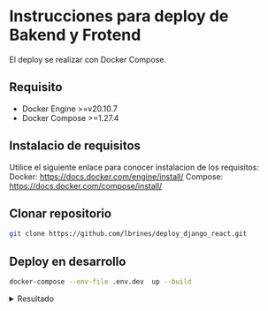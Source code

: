 # Instrucciones para deploy de Bakend y Frotend

El deploy se realizar con Docker Compose.

## Requisito

* Docker Engine >=v20.10.7
* Docker Compose >=1.27.4

## Instalacio de requisitos

Utilice el siguiente enlace para conocer instalacion de los requisitos: 
Docker: <https://docs.docker.com/engine/install/>
Compose: <https://docs.docker.com/compose/install/>

## Clonar repositorio
```bash
git clone https://github.com/lbrines/deploy_django_react.git
```

## Deploy en desarrollo

```bash
docker-compose --env-file .env.dev  up --build
```

<details>
  <summary>Resultado</summary>

  ```bash
  Building backend
  Step 1/8 : FROM python:3.6
  ---> b58bb3901b01
  Step 2/8 : ENV PYTHONUNBUFFERED=1
  ---> Using cache
  ---> 7a44527d38cb
  Step 3/8 : RUN apt-get update && apt-get install graphviz graphviz-dev postgresql-client -y && rm -rf /var/lib/apt/lists/*
  ---> Using cache
  ---> cdeaf9142f85
  Step 4/8 : RUN pip install psycopg2 && pip install psycopg2-binary
  ---> Using cache
  ---> ba1aaa52ed0f
  Step 5/8 : WORKDIR /code
  ---> Using cache
  .
  .
  .
  .
  Starting prueba02_db_1 ... done
Starting prueba02_backend_1 ... done
Starting prueba02_frontend_1 ... done

  ```
</details>
